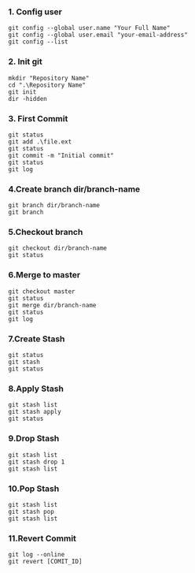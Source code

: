 ### 1. Config user
``` 
git config --global user.name "Your Full Name"
git config --global user.email "your-email-address"
git config --list
```

### 2. Init git
```
mkdir "Repository Name"
cd ".\Repository Name"
git init
dir -hidden
```

### 3. First Commit  
```
git status
git add .\file.ext
git status
git commit -m "Initial commit"
git status
git log
```

### 4.Create branch dir/branch-name
```
git branch dir/branch-name
git branch
```

### 5.Checkout branch
```
git checkout dir/branch-name
git status
```

### 6.Merge to master
```
git checkout master
git status
git merge dir/branch-name
git status
git log
```

### 7.Create Stash
```
git status
git stash
git status
```

### 8.Apply Stash
```
git stash list
git stash apply 
git status
```

### 9.Drop Stash
```
git stash list
git stash drop 1
git stash list
```

### 10.Pop Stash
```
git stash list
git stash pop
git stash list
```
### 11.Revert Commit
 ```
 git log --online
 git revert [COMIT_ID]
 ```